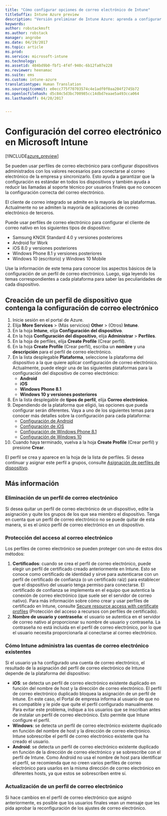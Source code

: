 ```yaml
---
title: "Cómo configurar opciones de correo electrónico de Intune"
titleSuffix: Intune Azure preview
description: "Versión preliminar de Intune Azure: aprenda a configurar Intune para crear conexiones al correo electrónico corporativo en los dispositivos que administra."
keywords: 
author: robstackmsft
ms.author: robstack
manager: angrobe
ms.date: 04/19/2017
ms.topic: article
ms.prod: 
ms.service: microsoft-intune
ms.technology: 
ms.assetid: 484bd9b0-fbf1-4f4f-940c-6b12fa07e228
ms.reviewer: heenamac
ms.suite: ems
ms.custom: intune-azure
translationtype: Human Translation
ms.sourcegitcommit: e0ecc775f70703574c4e1adf0f0aa204f2745b72
ms.openlocfilehash: d5c84c5d3bc700985cc14dbd7eaae5a493cca064
ms.lasthandoff: 04/20/2017


---
```


# <a name="how-to-configure-email-settings-in-microsoft-intune"></a>Configuración del correo electrónico en Microsoft Intune

[!INCLUDE[azure_preview](../includes/azure_preview.md)]

Se pueden usar perfiles de correo electrónico para configurar dispositivos administrados con los valores necesarios para conectarse al correo electrónico de la empresa y sincronizarlo. Esto ayuda a garantizar que la configuración es estándar en todos los dispositivos y también ayuda a reducir las llamadas al soporte técnico por usuarios finales que no conocen la configuración correcta del correo electrónico.

El cliente de correo integrado se admite en la mayoría de las plataformas. Actualmente no se admiten la mayoría de aplicaciones de correo electrónico de terceros.

Puede usar perfiles de correo electrónico para configurar el cliente de correo nativo en los siguientes tipos de dispositivo:

- Samsung KNOX Standard 4.0 y versiones posteriores
- Android for Work
- iOS 8.0 y versiones posteriores
- Windows Phone 8.1 y versiones posteriores
- Windows 10 (escritorio) y Windows 10 Mobile

Use la información de este tema para conocer los aspectos básicos de la configuración de un perfil de correo electrónico. Luego, siga leyendo los temas correspondientes a cada plataforma para saber las peculiaridades de cada dispositivo.

## <a name="create-a-device-profile-containing-email-settings"></a>Creación de un perfil de dispositivo que contenga la configuración de correo electrónico

1. Inicie sesión en el portal de Azure.
2. Elija **More Services** >  (Más servicios) **Other** >  (Otros) **Intune**.
3. En la hoja **Intune**, elija **Configuración del dispositivo**.
2. En la hoja **Configuración del dispositivo**, elija **Administrar** > **Perfiles**.
3. En la hoja de perfiles, elija **Create Profile** (Crear perfil).
4. En la hoja **Create Profile** (Crear perfil), escriba un **nombre** y una **descripción** para el perfil de correo electrónico.
5. En la lista desplegable **Plataforma**, seleccione la plataforma del dispositivo a la que quiere aplicar configuración de correo electrónico. Actualmente, puede elegir una de las siguientes plataformas para la configuración del dispositivo de correo electrónico:
    - **Android**
    - **iOS**
    - **Windows Phone 8.1**
    - **Windows 10 y versiones posteriores**
6. En la lista desplegable de **tipos de perfil**, elija **Correo electrónico**.
7. Dependiendo de la plataforma que eligió, las opciones que pueda configurar serán diferentes. Vaya a uno de los siguientes temas para conocer más detalles sobre la configuración para cada plataforma:
    - [Configuración de Android](email-profile-settings-for-android.md)
    - [Configuración de iOS](email-profile-settings-for-ios.md)
    - [Configuración de Windows Phone 8.1](email-profile-settings-for-windows-phone-8-1.md)
    - [Configuración de Windows 10](email-profile-settings-for-windows-10.md)
8. Cuando haya terminado, vuelva a la hoja **Create Profile** (Crear perfil) y presione **Crear**.

El perfil se crea y aparece en la hoja de la lista de perfiles.
Si desea continuar y asignar este perfil a grupos, consulte [Asignación de perfiles de dispositivo](how-to-assign-device-profiles.md).

## <a name="further-information"></a>Más información

### <a name="remove-an-email-profile"></a>Eliminación de un perfil de correo electrónico

Si desea quitar un perfil de correo electrónico de un dispositivo, edite la asignación y quite los grupos de los que sea miembro el dispositivo. Tenga en cuenta que un perfil de correo electrónico no se puede quitar de esta manera, si es el único perfil de correo electrónico en un dispositivo.

### <a name="securing-email-access"></a>Protección del acceso al correo electrónico

Los perfiles de correo electrónico se pueden proteger con uno de estos dos métodos:

1. **Certificados**: cuando se crea el perfil de correo electrónico, puede elegir un perfil de certificado creado anteriormente en Intune. Esto se conoce como certificado de identidad y sirve para autenticarse con un perfil de certificado de confianza (o un certificado raíz) para establecer que el dispositivo del usuario tenga permiso para conectarse. El certificado de confianza se implementa en el equipo que autentica la conexión de correo electrónico (que suele ser el servidor de correo nativo).
Para más información sobre cómo crear y usar perfiles de certificado en Intune, consulte [Secure resource access with certificate profiles](/intune-azure/configure-devices/how-to-configure-certificates) (Protección del acceso a recursos con perfiles de certificado).
2. **Nombre de usuario y contraseña**: el usuario se autentica en el servidor de correo nativo al proporcionar su nombre de usuario y contraseña.
La contraseña no está incluida en el perfil de correo electrónico, por lo que el usuario necesita proporcionarla al conectarse al correo electrónico.


### <a name="how-intune-handles-existing-email-accounts"></a>Cómo Intune administra las cuentas de correo electrónico existentes

Si el usuario ya ha configurado una cuenta de correo electrónico, el resultado de la asignación del perfil de correo electrónico de Intune depende de la plataforma del dispositivo:

- **iOS**: se detecta un perfil de correo electrónico existente duplicado en función del nombre de host y la dirección de correo electrónico. El perfil de correo electrónico duplicado bloquea la asignación de un perfil de Intune. En este caso, el Portal de empresa informa al usuario de que no es compatible y le pide que quite el perfil configurado manualmente. Para evitar este problema, indique a los usuarios que se inscriban antes de instalar un perfil de correo electrónico. Esto permite que Intune configure el perfil.
- **Windows**: se detecta un perfil de correo electrónico existente duplicado en función del nombre de host y la dirección de correo electrónico. Intune sobrescribe el perfil de correo electrónico existente que ha creado el usuario.
- **Android**: se detecta un perfil de correo electrónico existente duplicado en función de la dirección de correo electrónico y se sobrescribe con el perfil de Intune.
Como Android no usa el nombre de host para identificar el perfil, se recomienda que no creen varios perfiles de correo electrónico para usarlos en la misma dirección de correo electrónico en diferentes hosts, ya que estos se sobrescriben entre sí.

### <a name="update-an-email-profile"></a>Actualización de un perfil de correo electrónico

Si hace cambios en el perfil de correo electrónico que asignó anteriormente, es posible que los usuarios finales vean un mensaje que les pida aprobar la reconfiguración de los ajustes de correo electrónico.

